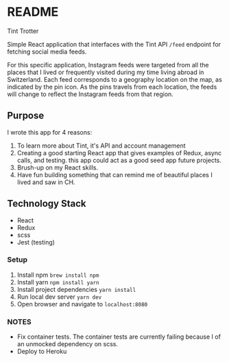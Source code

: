 # README #

Tint Trotter

Simple React application that interfaces with the Tint API `/feed` endpoint for fetching social media
feeds.  

For this specific application, Instagram feeds were targeted from all the places that I lived
or frequently visited during my time living abroad in Switzerland. Each feed corresponds to a geography
location on the map, as indicated by the pin icon.  As the pins travels from each location, the feeds will
change to reflect the Instagram feeds from that region.

## Purpose ##

I wrote this app for 4 reasons:

1. To learn more about Tint, it's API and account management
2. Creating a good starting React app that gives examples of Redux, async calls, and testing.
this app could act as a good seed app future projects.
3. Brush-up on my React skills.
4. Have fun building something that can remind me of beautiful places I lived and saw in CH. 

## Technology Stack ##

* React
* Redux
* scss
* Jest (testing)


### Setup ###

1. Install npm `brew install npm`
2. Install yarn `npm install yarn`
3. Install project dependencies `yarn install`
4. Run local dev server `yarn dev`
5. Open browser and navigate to `localhost:8080` 


### NOTES ###

* Fix container tests. The container tests are currently failing because I of an unmocked dependency on scss. 
* Deploy to Heroku